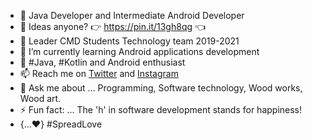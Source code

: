 
- 🔭 Java Developer and Intermediate Android Developer
- 🤔 Ideas anyone? 👉 https://pin.it/13gh8qg 👈
- 👯 Leader CMD Students Technology team 2019-2021
- 🌱 I’m currently learning Android applications development
- 🌱 #Java, #Kotlin and Android enthusiast
- 📫 Reach me on [Twitter](https://twitter.com/solidwo07765499?s=09) and [Instagram](https://www.instagram.com/_solid.works)
- 💬 Ask me about ... Programming, Software technology, Wood works, Wood art.
- ⚡ Fun fact: ... The 'h' in software development stands for happiness!
- {...♥️} #SpreadLove

<!--
**solidtm/solidtm** is a ✨ _special_ ✨ repository because its `README.md` (this file) appears on your GitHub profile.

Here are some ideas to get you started:

- 🔭 I’m currently working on understanding Algorithms and Data Structures
- 🌱 I’m currently learning Android Development
- 👯 I’m looking to collaborate on any Java based projects, open source projects
- 🤔 I’m looking for help with ...
- 💬 Ask me about ...
- 📫 How to reach me: ...
- 😄 Pronouns: ...
- ⚡ Fun fact: ...

-->
